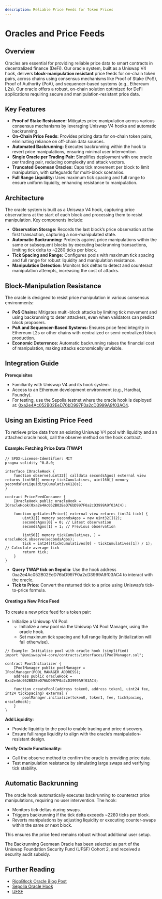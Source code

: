 ```yaml
---
description: Reliable Price Feeds for Token Prices
---
```


# Oracles and Price Feeds

## Overview

Oracles are essential for providing reliable price data to smart contracts in decentralized finance (DeFi). Our oracle system, built as a Uniswap V4 hook, delivers **block-manipulation resistant** price feeds for on-chain token pairs, across chains using consensus mechanisms like Proof of Stake (PoS), Proof of Authority (PoA), and sequencer-based systems (e.g., Ethereum L2s). Our oracle offers a robust, on-chain solution optimized for DeFi applications requiring secure and manipulation-resistant price data.

## Key Features

* **Proof of Stake Resistance:** Mitigates price manipulation across various consensus mechanisms by leveraging Uniswap V4 hooks and automatic backrunning.
* **On-Chain Price Feeds:** Provides pricing data for on-chain token pairs, eliminating reliance on off-chain data sources.
* **Automated Backrunning:** Executes backrunning within the hook to revert price manipulations, ensuring minimal user intervention.
* **Single Oracle per Trading Pair:** Simplifies deployment with one oracle per trading pair, reducing complexity and attack vectors.
* **Truncated Geomean Oracles:** Caps tick movement per block to limit manipulation, with safeguards for multi-block scenarios.
* **Full Range Liquidity:** Uses maximum tick spacing and full range to ensure uniform liquidity, enhancing resistance to manipulation.

## **Architecture**

The oracle system is built as a Uniswap V4 hook, capturing price observations at the start of each block and processing them to resist manipulation. Key components include:

* **Observation Storage:** Records the last block’s price observation at the first transaction, capturing a non-manipulated state.
* **Automatic Backrunning:** Protects against price manipulations within the same or subsequent blocks by executing backrunning transactions, limiting tick delta to \~2280 ticks per block.
* **Tick Spacing and Range:** Configures pools with maximum tick spacing and full range for robust liquidity and manipulation resistance.
* **Manipulation Detection:** Monitors tick deltas to detect and counteract manipulation attempts, increasing the cost of attacks.

## Block-Manipulation Resistance

The oracle is designed to resist price manipulation in various consensus environments:

* **PoS Chains:** Mitigates multi-block attacks by limiting tick movement and using backrunning to deter attackers, even when validators can predict block proposers.
* **PoA and Sequencer-Based Systems:** Ensures price feed integrity in Ethereum L2s or other chains with centralized or semi-centralized block production.
* **Economic Deterrence:** Automatic backrunning raises the financial cost of manipulation, making attacks economically unviable.

## **Integration Guide**

**Prerequisites**

* Familiarity with Uniswap V4 and its hook system.
* Access to an Ethereum development environment (e.g., Hardhat, Foundry).
* For testing, use the Sepolia testnet where the oracle hook is deployed at: [0xa2e4Ac052B02EeD76bD997F0a2cD3999A9f03AC4](https://sepolia.etherscan.io/address/0xa2e4Ac052B02EeD76bD997F0a2cD3999A9f03AC4).

## Using an Existing Price Feed

To retrieve price data from an existing Uniswap V4 pool with liquidity and an attached oracle hook, call the observe method on the hook contract.

#### &#xD; **Example: Fetching Price Data (TWAP)**

```
// SPDX-License-Identifier: MIT
pragma solidity ^0.8.0;

interface IOracleHook {
    function observe(uint32[] calldata secondsAgos) external view returns (int56[] memory tickCumulatives, uint160[] memory secondsPerLiquidityCumulativeX128s);
}

contract PriceFeedConsumer {
    IOracleHook public oracleHook = IOracleHook(0xa2e4Ac052B02EeD76bD997F0a2cD3999A9f03AC4);

    function getLatestPrice() external view returns (int24 tick) {
        uint32[] memory secondsAgos = new uint32[](2);
        secondsAgos[0] = 0; // Latest observation
        secondsAgos[1] = 1; // Previous observation

        (int56[] memory tickCumulatives, ) = oracleHook.observe(secondsAgos);
        tick = int24((tickCumulatives[0] - tickCumulatives[1]) / 1); // Calculate average tick
        return tick;
    }
}
```

* **Query TWAP tick on Sepolia:** Use the hook address 0xa2e4Ac052B02EeD76bD997F0a2cD3999A9f03AC4 to interact with the oracle.
* **Tick to Price:** Convert the returned tick to a price using Uniswap’s tick-to-price formula.

#### Creating a New Price Feed

To create a new price feed for a token pair:

* Initialize a Uniswap V4 Pool:
  * Initialize a new pool via the Uniswap V4 Pool Manager, using the oracle hook.
  * Set maximum tick spacing and full range liquidity (initialization will fail otherwise).

```
// Example: Initialize pool with oracle hook (simplified)
import "@uniswap/v4-core/contracts/interfaces/IPoolManager.sol";

contract PoolInitializer {
    IPoolManager public poolManager = IPoolManager(POOL_MANAGER_ADDRESS);
    address public oracleHook = 0xa2e4Ac052B02EeD76bD997F0a2cD3999A9f03AC4;

    function createPool(address token0, address token1, uint24 fee, int24 tickSpacing) external {
        poolManager.initialize(token0, token1, fee, tickSpacing, oracleHook);
    }
}
```

**Add Liquidity:**

* Provide liquidity to the pool to enable trading and price discovery.
* Ensure full range liquidity to align with the oracle’s manipulation-resistant design.

**Verify Oracle Functionality:**

* Call the observe method to confirm the oracle is providing price data.
* Test manipulation resistance by simulating large swaps and verifying tick stability.

## **Automatic Backrunning**

The oracle hook automatically executes backrunning to counteract price manipulations, requiring no user intervention. The hook:

* Monitors tick deltas during swaps.
* Triggers backrunning if the tick delta exceeds \~2280 ticks per block.
* Reverts manipulations by adjusting liquidity or executing counter-swaps within the same or next block.

This ensures the price feed remains robust without additional user setup.

The Backrunning Geomean Oracle has been selected as part of the Uniswap Foundation Security Fund (UFSF) Cohort 2, and received a security audit subsidy.

## **Further Reading**

* [RigoBlock Oracle Blog Post](https://mirror.xyz/rigoblock.eth/yKAD5uYyH0KwfdsOxzt0MyppkFJZzXkxAFeufPGVA2M)
* [Sepolia Oracle Hook](https://sepolia.etherscan.io/address/0xa2e4Ac052B02EeD76bD997F0a2cD3999A9f03AC4)
* [UFSF](https://valiant-polo-a06.notion.site/Uniswap-Foundation-Security-Fund-Marketplace-1812019bf073802fa41dc30f88d8f513)
